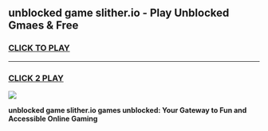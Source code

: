 
## unblocked game slither.io - Play Unblocked Gmaes & Free
<h3>
<a href="https://news.freeplayer.one?title=unblocked_game_slither.io&ref=23F">CLICK TO PLAY</a></h3>
<hr>

<h3>
<a href="https://news.freeplayer.one?title=unblocked_game_slither.io&ref=23F">CLICK 2 PLAY</a>
  
</h3>

<a href="https://news.freeplayer.one?title=unblocked_game_slither.io&ref=23F/"><img src="https://clearcache.store/games.png"></a>


**unblocked game slither.io games unblocked: Your Gateway to Fun and Accessible Online Gaming**
